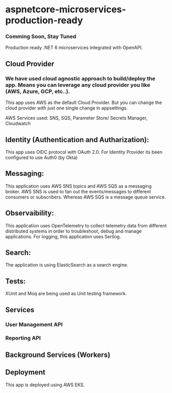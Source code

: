 # aspnetcore-microservices-production-ready
### Comming Soon, Stay Tuned
Production ready .NET 6 microservices integrated with OpenAPI. 

## Cloud Provider
### We have used cloud agnostic approach to build/deploy the app. Means you can leverage any cloud provider you like (AWS, Azure, GCP, etc..).
This app uses AWS as the default Cloud Provider. 
But you can change the cloud provider with just one single change in appsettings.

AWS Services used: SNS, SQS, Parameter Store/ Secrets Manager, Cloudwatch


## Identity (Authentication and Autharization): 
This app uses OIDC protocol with OAuth 2.0.
For Identity Provider its been configured to use Auth0 (by Okta)

## Messaging:
This application uses AWS SNS topics and AWS SQS as a messaging broker.
AWS SNS is used to fan out the events/messages to different consumers or subscribers. Whereas AWS SQS is a message queue service.

## Observaibility:
This application uses OpenTelemetry to collect telemetry data from different distributed systems in order to troubleshoot, debug and manage applications.
For logging, this application uses Serilog.

## Search:
The application is using ElasticSearch as a search engine.

## Tests:
XUnit and Moq are being used as Unit testing framework.

## Services
### User Management API

### Reporting API

## Background Services (Workers)

## Deployment
This app is deployed using AWS EKS. 

